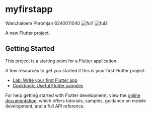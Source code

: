 # myfirstapp
Wanchaloem Phromjan 6240011040 
![ful1](https://user-images.githubusercontent.com/98500757/185358533-3561aa8e-5a77-42ad-a4f8-e8dfdc7c4127.png) ![ful2](https://user-images.githubusercontent.com/98500757/185358560-ea065ada-efdc-4dc9-96a7-ca89a16a7eac.png)



A new Flutter project.

## Getting Started

This project is a starting point for a Flutter application.

A few resources to get you started if this is your first Flutter project:

- [Lab: Write your first Flutter app](https://docs.flutter.dev/get-started/codelab)
- [Cookbook: Useful Flutter samples](https://docs.flutter.dev/cookbook)

For help getting started with Flutter development, view the
[online documentation](https://docs.flutter.dev/), which offers tutorials,
samples, guidance on mobile development, and a full API reference.

